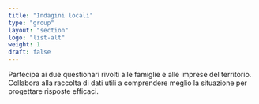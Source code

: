 ```yaml
---
title: "Indagini locali"
type: "group"
layout: "section"
logo: "list-alt"
weight: 1
draft: false
---
```


Partecipa ai due questionari rivolti alle famiglie e alle imprese del territorio.  
Collabora alla raccolta di dati utili a comprendere meglio la situazione per progettare risposte efficaci.

